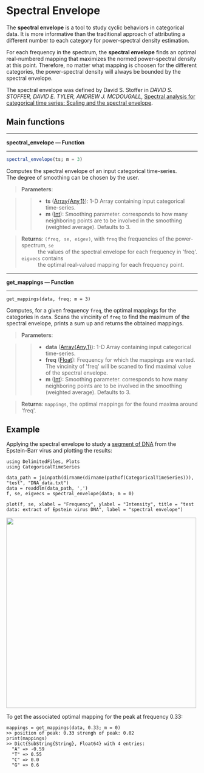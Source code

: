 # Spectral Envelope

The **spectral envelope** is a tool to study cyclic behaviors in categorical data. It is more informative than the traditional approach of attributing a different number to each category for power-spectral density estimation. <br/>

For each frequency in the spectrum, the **spectral envelope** finds an optimal real-numbered mapping that maximizes the normed power-spectral density at this point. Therefore, no matter what mapping is choosen for the different categories, the power-spectral density will always be bounded by the spectral envelope.

The spectral envelope was defined by David S. Stoffer in *DAVID S. STOFFER, DAVID E. TYLER, ANDREW J. MCDOUGALL*, [Spectral analysis for categorical time series: Scaling and the spectral envelope](https://www.jstor.org/stable/2337182).

## Main functions
- - -
**spectral_envelope — Function**
- - -
```Julia
spectral_envelope(ts; m = 3)
```
Computes the spectral envelope of an input categorical time-series.  
The degree of smoothing can be chosen by the user.

> **Parameters**:

>>* **ts** ([Array{Any,1}](https://docs.julialang.org/en/v1/base/arrays/)): 1-D Array containing input categorical time-series.
>>* **m** ([Int](https://docs.julialang.org/en/v1/manual/integers-and-floating-point-numbers/)): Smoothing parameter. corresponds to how many neighboring points
        are to be involved in the smoothing (weighted average). Defaults to 3.  

> **Returns**: `(freq, se, eigev)`, with `freq` the frequencies of the power-spectrum, `se` <br/> &nbsp;&nbsp;&nbsp;&nbsp;&nbsp;&nbsp;&nbsp;&nbsp;&nbsp;&nbsp; the values of the spectral envelope for each frequency in 'freq'.
    `eigvecs` contains <br/> &nbsp;&nbsp;&nbsp;&nbsp;&nbsp;&nbsp;&nbsp;&nbsp;&nbsp;&nbsp; the optimal real-valued mapping for each frequency point.

- - -
**get_mappings — Function**
- - -
```
get_mappings(data, freq; m = 3)
```

Computes, for a given frequency `freq`, the optimal mappings for the categories in `data`. Scans the vincinity of `freq` to find the maximum of the spectral envelope, prints a sum up and returns the obtained mappings.
> **Parameters**:

>>* **data** ([Array{Any,1}](https://docs.julialang.org/en/v1/base/arrays/)): 1-D Array containing input categorical time-series.
>>* **freq** ([Float](https://docs.julialang.org/en/v1/manual/integers-and-floating-point-numbers/)): Frequency for which the mappings are wanted. The vincinity of 'freq' will be scaned to find maximal value of the spectral envelope.  
>>* **m** ([Int](https://docs.julialang.org/en/v1/manual/integers-and-floating-point-numbers/)): Smoothing parameter. corresponds to how many neighboring points
        are to be involved in the smoothing (weighted average). Defaults to 3.  

> **Returns**: `mappings`, the optimal mappings for the found maxima around 'freq'.



## Example
Applying the spectral envelope to study a [segment of DNA](https://github.com/johncwok/CategoricalTimeSeries.jl/tree/main/test) from the Epstein-Barr virus and plotting the results:
```
using DelimitedFiles, Plots
using CategoricalTimeSeries

data_path = joinpath(dirname(dirname(pathof(CategoricalTimeSeries))), "test", "DNA_data.txt")
data = readdlm(data_path, ',')
f, se, eigvecs = spectral_envelope(data; m = 0)

plot(f, se, xlabel = "Frequency", ylabel = "Intensity", title = "test data: extract of Epstein virus DNA", label = "spectral envelope")
```
<img src=https://user-images.githubusercontent.com/34754896/136663948-a1ada6b7-691e-4e75-9fea-f905240c261e.PNG width = "500">

To get the associated optimal mapping for the peak at frequency 0.33:
```
mappings = get_mappings(data, 0.33; m = 0)
>> position of peak: 0.33 strengh of peak: 0.02
print(mappings)
>> Dict{SubString{String}, Float64} with 4 entries:
  "A" => -0.59
  "T" => 0.55
  "C" => 0.0
  "G" => 0.6
```
